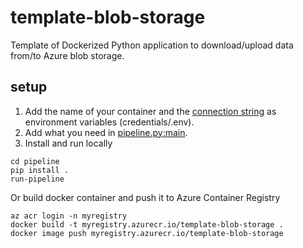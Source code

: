 # template-blob-storage
Template of Dockerized Python application to download/upload data from/to Azure blob storage.

## setup
1. Add the name of your container and the [connection string](https://learn.microsoft.com/en-us/azure/storage/common/storage-configure-connection-string#configure-a-connection-string-for-an-azure-storage-account) as environment variables (credentials/.env).
2. Add what you need in [pipeline.py:main](https://github.com/jmargutt/template-blob-storage/blob/main/pipeline/src/pipeline/pipeline.py).
3. Install and run locally
```
cd pipeline
pip install .
run-pipeline
```
Or build docker container and push it to Azure Container Registry
```
az acr login -n myregistry
docker build -t myregistry.azurecr.io/template-blob-storage .
docker image push myregistry.azurecr.io/template-blob-storage
```
